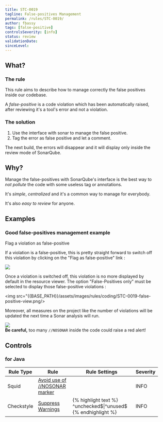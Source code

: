 ```yaml
---
title: STC-0019
tagline: False-positives Management
permalink: /rules/STC-0019/
author: fbassy
tags: [false-positive]
controlsSeverity: [info]
status: review
validationDate:
sinceLevel:
---
```


<a name="what"></a>
## What?

### <i class="fa fa-info-circle"></i> The rule

This rule aims to describe how to manage correctly the false positives
inside our codebase.

A *false-positive* is a code violation which has been automatically raised,
after reviewing it's a tool's error and not a violation.

### <i class="fa fa-lightbulb-o"></i> The solution

1. Use the interface with sonar to manage the false positive.
2. Tag the error as false positive and let a comment.


The next build, the errors will disappear and it will display only inside the review mode of SonarQube.

<a name="why"></a>
## Why?

Manage the false-positives with SonarQube's interface is the best way to *not pollute* the code with some useless tag or
annotations.

It's *simple*, *centralized* and it's a common way to manage for everybody.

It's also *easy to review* for anyone.

<a name="examples"></a>
## Examples

<div class="panel panel-success">
  <div class="panel-heading">
    <h3 class="panel-title"><i class="fa fa-thumbs-up pull-right"></i> Good false-positives management example</h3>
  </div>
  <div class="panel-body">

<p>Flag a violation as false-positive</p>

<p>If a violation is a false-positive, this is pretty straight forward to
switch off this violation by clicking on the "Flag as false-positive" link
:</p>

<img src="{{BASE_PATH}}/assets/images/rules/coding/STC-0019-flag-as-false-positive.png"/>

<p>Once a violation is switched off, this violation is no more displayed by
default in the resource viewer. The option "False-Positives only" must be
selected to display those false-positive violations :</p>

<img src="{{BASE_PATH}}/assets/images/rules/coding/STC-0019-false-positive-view.png/>

<p>Moreover, all measures on the project like the number of violations will be
updated the next time a Sonar analysis will run.</p>

<img src="{{BASE_PATH}}/assets/images/rules/coding/STC-0019-sonar_false_postive_screenshot01.png"/>

  </div>
</div>

<div class="alert alert-warning">
  <i class="fa fa-exclamation-triangle"></i> <strong>Be careful,</strong> too many <code>//NOSONAR</code> inside the code could
  raise a red alert!
</div>

<a name="controls"></a>
## <i class="fa fa-shield"></i> Controls

### for Java

<div class="table-responsive">
  <table class="table">
    <thead>
      <tr>
        <th>Rule Type</th>
        <th>Rule</th>
        <th>Rule Settings</th>
        <th>Severity</th>
      </tr>
    </thead>
    <tbody>
    <tr>
      <td>Squid</td>
      <td><a href="http://jira.codehaus.org/browse/SONAR-1817">Avoid use of //NOSONAR marker</a></td>
       <td>
       </td>
       <td>INFO</td>
     </tr>
     <tr>
       <td>Checkstyle</td>
       <td><a href="http://checkstyle.sourceforge.net/config_annotation.html#SuppressWarnings" >Suppress Warnings</a></td>
       <td>
{% highlight text %}
^unchecked$|^unused$
{% endhighlight %}
       </td>
       <td>INFO</td>
     </tr>
   </tbody>
  </table>
</div>
